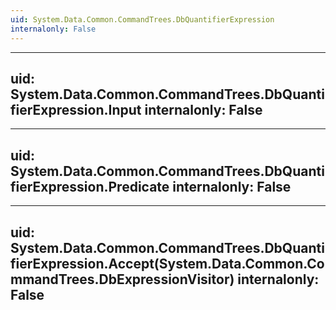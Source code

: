 ```yaml
---
uid: System.Data.Common.CommandTrees.DbQuantifierExpression
internalonly: False
---
```


---
uid: System.Data.Common.CommandTrees.DbQuantifierExpression.Input
internalonly: False
---

---
uid: System.Data.Common.CommandTrees.DbQuantifierExpression.Predicate
internalonly: False
---

---
uid: System.Data.Common.CommandTrees.DbQuantifierExpression.Accept(System.Data.Common.CommandTrees.DbExpressionVisitor)
internalonly: False
---
